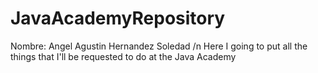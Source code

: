 # JavaAcademyRepository
Nombre: Angel Agustin Hernandez Soledad /n
Here I going to put all the things that I'll be requested to do at the Java Academy
